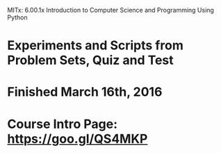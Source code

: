 MITx: 6.00.1x Introduction to Computer Science and Programming Using Python
# Experiments and Scripts from Problem Sets, Quiz and Test
# Finished March 16th, 2016
# Course Intro Page: https://goo.gl/QS4MKP
